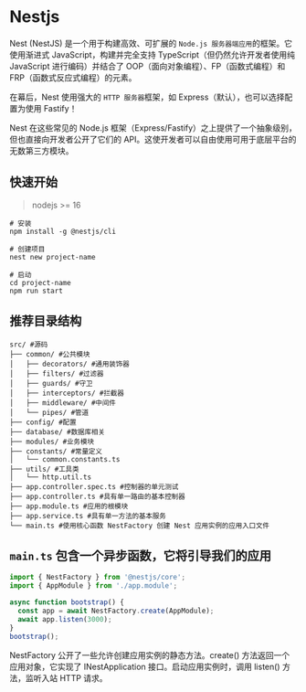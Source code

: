 # Nestjs

Nest (NestJS) 是一个用于构建高效、可扩展的 `Node.js 服务器端应用`的框架。它使用渐进式 JavaScript，构建并完全支持 TypeScript（但仍然允许开发者使用纯 JavaScript 进行编码）并结合了 OOP（面向对象编程）、FP（函数式编程）和 FRP（函数式反应式编程）的元素。

在幕后，Nest 使用强大的 `HTTP 服务器`框架，如 Express（默认），也可以选择配置为使用 Fastify！

Nest 在这些常见的 Node.js 框架（Express/Fastify）之上提供了一个抽象级别，但也直接向开发者公开了它们的 API。这使开发者可以自由使用可用于底层平台的无数第三方模块。

## 快速开始

> nodejs >= 16

```shell
# 安装
npm install -g @nestjs/cli

# 创建项目
nest new project-name

# 启动
cd project-name
npm run start
```

## 推荐目录结构

```shell
src/ #源码
├── common/ #公共模块
│   ├── decorators/ #通用装饰器
│   ├── filters/ #过滤器
│   ├── guards/ #守卫
│   ├── interceptors/ #拦截器
│   ├── middleware/ #中间件
│   └── pipes/ #管道
├── config/ #配置
├── database/ #数据库相关
├── modules/ #业务模块
├── constants/ #常量定义
│   └── common.constants.ts
├── utils/ #工具类
│   └── http.util.ts
├── app.controller.spec.ts #控制器的单元测试
├── app.controller.ts #具有单一路由的基本控制器
├── app.module.ts #应用的根模块
├── app.service.ts #具有单一方法的基本服务
└── main.ts #使用核心函数 NestFactory 创建 Nest 应用实例的应用入口文件
```

## `main.ts` 包含一个异步函数，它将引导我们的应用

```js
import { NestFactory } from '@nestjs/core';
import { AppModule } from './app.module';

async function bootstrap() {
  const app = await NestFactory.create(AppModule);
  await app.listen(3000);
}
bootstrap();
```

NestFactory 公开了一些允许创建应用实例的静态方法。create() 方法返回一个应用对象，它实现了 INestApplication 接口。启动应用实例时，调用 listen() 方法，监听入站 HTTP 请求。
